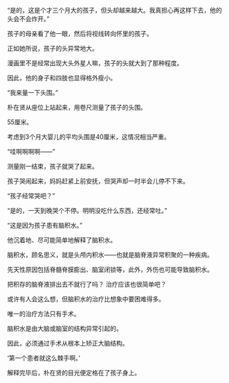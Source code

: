 “是的，这是个才三个月大的孩子，但头却越来越大。我真担心再这样下去，他的头会不会炸开。”

孩子的母亲看了他一眼，然后将视线转向怀里的孩子。

正如她所说，孩子的头异常地大。

漫画里不是经常出现大头外星人嘛，孩子的头就大到了那种程度。

因此，他的身子和四肢也显得格外瘦小。

“我来量一下头围。”

朴在贤从座位上站起来，用卷尺测量了孩子的头围。

55厘米。

考虑到3个月大婴儿的平均头围是40厘米，这情况相当严重。

“哇啊啊啊啊——”

测量刚一结束，孩子就哭了起来。

孩子哭闹起来，妈妈赶紧上前安抚，但哭声却一时半会儿停不下来。

“孩子经常哭吧？”

“是的，一天到晚哭个不停。明明没吃什么东西，还经常吐。”

“这是因为孩子患有脑积水。”

他沉着地、尽可能简单地解释了脑积水。

脑积水，顾名思义，就是头颅内积水——也就是脑脊液异常积聚的一种疾病。

先天性原因包括脊髓脊膜膨出、脑室闭锁等，此外，外伤也可能导致脑积水。

把积存的脑脊液排出去不就行了吗？
治疗应该也很简单吧？

或许有人会这么想，但脑积水的治疗比想象中要困难得多。

唯一的治疗方法只有手术。

脑积水是由大脑或脑室的结构异常引起的。

因此，必须通过手术从根本上矫正大脑结构。

‘第一个患者就这么棘手啊。’

解释完毕后，朴在贤的目光便定格在了孩子身上。